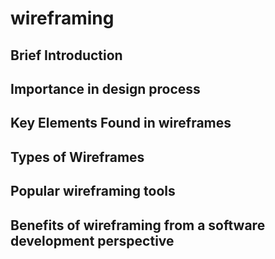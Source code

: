 # wireframing

## Brief Introduction

## Importance in design process

## Key Elements Found in wireframes

## Types of Wireframes

## Popular wireframing tools

## Benefits of wireframing from a software development perspective

